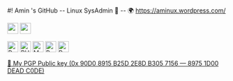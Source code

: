 #! Amin 's GitHub     --     Linux SysAdmin 🐧     --     🌍 https://aminux.wordpress.com/

<img src="https://img.icons8.com/color/72/linux--v1.png" height="25"  /> <img src="https://img.icons8.com/fluency/72/fedora.png" height="25"  />

<img src="https://img.shields.io/badge/Python-282C34?logo=python&logoColor=00ddcc" alt="Python logo" title="Python" height="25" /> <img src="https://img.shields.io/badge/php-282C34?logo=php&logoColor=00aaff" alt="PHP logo" title="PHP" height="25" /> <img src="https://img.shields.io/badge/MySQL-282C34?logo=mysql&logoColor=00ccff" alt="MySQL logo" title="MySQL" height="25" /> <img src="https://img.shields.io/badge/Bash-282C34?logo=shell&logoColor=00ff00" alt="Bash logo" title="Bash" height="25" /> <img src="https://img.shields.io/badge/Perl-282C34?logo=perl&logoColor=ccff00" alt="Perl logo" title="Perl" height="25" />

<a href="https://aminux.files.wordpress.com/2019/07/aminux-mail-pgp-public_since-2019-07-30.asc">🔏 My PGP Public key (0x 90D0 8915 B25D 2E8D B305 7156 — 8975 1D00 DEAD C0DE)</a>

<!---
Aminuxer/Aminuxer is a ✨ special ✨ repository because its `README.md` (this file) appears on your GitHub profile.
You can click the Preview link to take a look at your changes.
--->
